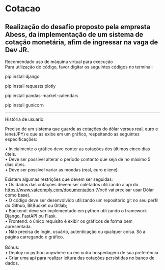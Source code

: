 # Cotacao
<h2>Realização do desafio proposto pela empresta Abess, da implementação de um sistema de cotação monetária, afim de ingressar na vaga de Dev JR.</h2>

Recomendado uso de máquina virtual para execução<br>
Para utilização do código, favor digitar os seguintes códigos no terminal:

pip install django

pip install requests plotly

pip install pandas-market-calendars

pip install gunicorn


-------
História de usuário:

Preciso de um sistema que guarde as cotações do dólar versus real, euro e iene(JPY) e que as exibe em um gráfico, respeitando as seguintes especificações:

•	Inicialmente o gráfico deve conter as cotações dos últimos cinco dias úteis.<br>
•	Deve ser possível alterar o período contanto que seja de no máximo 5 dias úteis.<br>
•	Deve ser possível variar as moedas (real, euro e iene).<br>

Existem algumas restrições que devem ser seguidas:<br>
•	Os dados das cotações devem ser coletados utilizando a api do https://www.vatcomply.com/documentation (Você vai precisar usar Dólar como base). <br>
•	O código deve ser desenvolvido utilizando um repositório git no seu perfil do Github, BitBucket ou Gitlab;<br>
•	Backend: deve ser implementado em python utilizando o framework Django, FastAPI ou Flask.<br>
•	Frontend: o único requisito é exibir os gráficos de forma bem apresentada.<br>
•	Não precisa de login, usuário, autenticação ou qualquer coisa. Só a página carregando o gráfico.<br>
<br>
Bônus:<br>
•	Deploy no python anywhere ou em outra hospedagem de sua preferência.<br>
•	Criar uma api para realizar leitura das cotações persistidas no banco de dados.<br>

